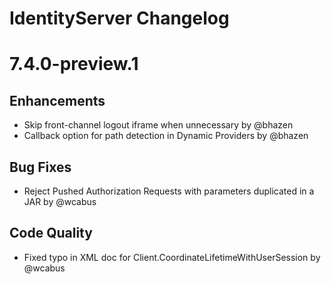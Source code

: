 # IdentityServer Changelog

# 7.4.0-preview.1

## Enhancements
- Skip front-channel logout iframe when unnecessary by @bhazen
- Callback option for path detection in Dynamic Providers by @bhazen

## Bug Fixes
- Reject Pushed Authorization Requests with parameters duplicated in a JAR by @wcabus

## Code Quality
- Fixed typo in XML doc for Client.CoordinateLifetimeWithUserSession by @wcabus

